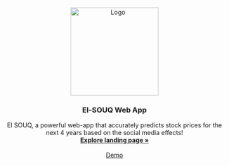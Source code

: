 <a name="readme-top"></a>
<!-- PROJECT LOGO -->
<br />
<div align="center">
  <a href="http://elsouq-stock.geeksy.tech/">
    <img src="![image](http://elsouq-stock.geeksy.tech/assets/img/logo.png)" width="200" alt="Logo">
  </a>

  <h3 align="center">El-SOUQ Web App</h3>

  <p align="center">
    El SOUQ, a powerful web-app that accurately predicts stock prices for the next 4 years based on the social media effects!
    <br />
    <a href="http://elsouq-stock.geeksy.tech/"><strong>Explore landing page »</strong></a>
    <br />
    <br />
    <a href="https://ahmedabdel-hady-el-souq-stock-api-stockpricepredictor-1ymm0y.streamlit.app/">Demo</a>
  </p>
</div>
